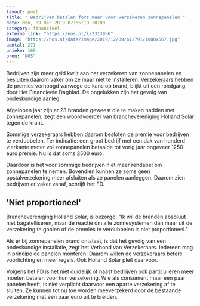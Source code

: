 ```yaml
---
layout: post
title: "'Bedrijven betalen fors meer voor verzekeren zonnepanelen'"
date: Mon, 09 Dec 2019 07:55:19 +0100
category: financieel
externe_link: "https://nos.nl/l/2313956"
image: "https://nos.nl/data/image/2019/12/09/612791/1008x567.jpg"
aantal: 271
unieke: 169
bron: "NOS"
---
```


<p>Bedrijven zijn meer geld kwijt aan het verzekeren van zonnepanelen en besluiten daarom vaker om ze maar niet te installeren. Verzekeraars hebben de premies verhoogd vanwege de kans op brand, blijkt uit een rondgang door Het Financieele Dagblad. De ongelukken zijn het gevolg van ondeskundige aanleg.</p>
<p>Afgelopen jaar zijn er 23 branden geweest die te maken hadden met zonnepanelen, zegt een woordvoerder van branchevereniging Holland Solar tegen de krant.</p>
<p>Sommige verzekeraars hebben daarom besloten de premie voor bedrijven te verdubbelen. Ter indicatie: een groot bedrijf met een dak van honderd vierkante meter vol zonnepanelen betaalde tot vorig jaar ongeveer 1250 euro premie. Nu is dat soms 2500 euro.</p>
<p>Daardoor is het voor sommige bedrijven niet meer rendabel om zonnepanelen te nemen. Bovendien kunnen ze soms geen opstalverzekering meer afsluiten als ze panelen aanleggen. Daarom zien bedrijven er vaker vanaf, schrijft het FD.</p>
<h2>'Niet proportioneel'</h2>
<p>Branchevereniging Holland Solar, is bezorgd. "Ik wil de branden absoluut niet bagatelliseren, maar de reactie om alle zonnesystemen dan maar uit de verzekering te gooien of de premies te verdubbelen is niet proportioneel."</p>
<p>Als er bij zonnepanelen brand ontstaat, is dat het gevolg van een ondeskundige installatie, zegt het Verbond van Verzekeraars. Iedereen mag in principe de panelen monteren. Daarom willen de verzekeraars betere voorlichting en meer regels. Ook Holland Solar pleit daarvoor.</p>
<p>Volgens het FD is het niet duidelijk of naast bedrijven ook particulieren meer moeten betalen voor hun verzekering. Wie als consument maar een paar panelen heeft, is niet verplicht daarvoor een aparte verzekering af te sluiten. Ze kunnen tot nu toe worden meeverzekerd door de bestaande verzekering met een paar euro uit te breiden.</p>
